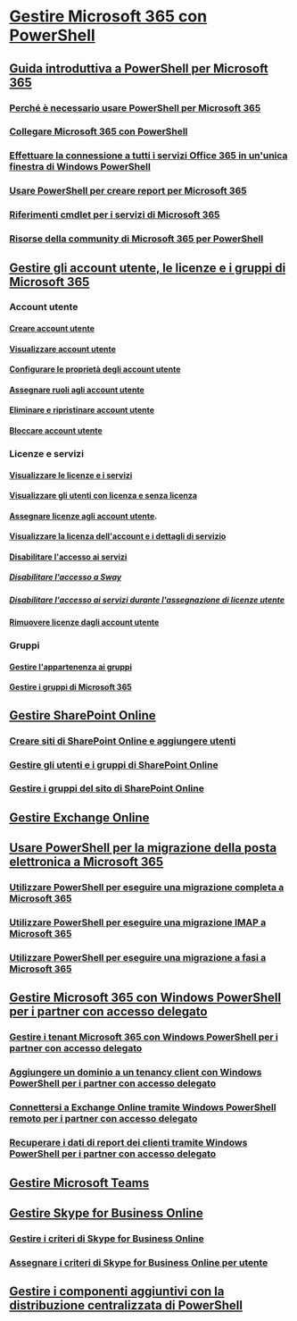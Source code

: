 
# [Gestire Microsoft 365 con PowerShell](manage-office-365-with-office-365-powershell.md)
## [Guida introduttiva a PowerShell per Microsoft 365](getting-started-with-office-365-powershell.md)
### [Perché è necessario usare PowerShell per Microsoft 365](why-you-need-to-use-office-365-powershell.md)
### [Collegare Microsoft 365 con PowerShell](connect-to-office-365-powershell.md)
### [Effettuare la connessione a tutti i servizi Office 365 in un'unica finestra di Windows PowerShell](connect-to-all-office-365-services-in-a-single-windows-powershell-window.md)
### [Usare PowerShell per creare report per Microsoft 365](use-windows-powershell-to-create-reports-in-office-365.md)
### [Riferimenti cmdlet per i servizi di Microsoft 365](cmdlet-references-for-office-365-services.md)
### [Risorse della community di Microsoft 365 per PowerShell](office-365-powershell-community-resources.md)

## [Gestire gli account utente, le licenze e i gruppi di Microsoft 365](manage-user-accounts-and-licenses-with-office-365-powershell.md)

### Account utente
#### [Creare account utente](create-user-accounts-with-office-365-powershell.md)
#### [Visualizzare account utente](view-user-accounts-with-office-365-powershell.md)
#### [Configurare le proprietà degli account utente](configure-user-account-properties-with-office-365-powershell.md)
#### [Assegnare ruoli agli account utente](assign-roles-to-user-accounts-with-office-365-powershell.md)
#### [Eliminare e ripristinare account utente](delete-and-restore-user-accounts-with-office-365-powershell.md)
#### [Bloccare account utente](block-user-accounts-with-office-365-powershell.md)

### Licenze e servizi
#### [Visualizzare le licenze e i servizi](view-licenses-and-services-with-office-365-powershell.md)
#### [Visualizzare gli utenti con licenza e senza licenza](view-licensed-and-unlicensed-users-with-office-365-powershell.md)
#### [Assegnare licenze agli account utente](assign-licenses-to-user-accounts-with-office-365-powershell.md).
#### [Visualizzare la licenza dell'account e i dettagli di servizio](view-account-license-and-service-details-with-office-365-powershell.md)
#### [Disabilitare l'accesso ai servizi](disable-access-to-services-with-office-365-powershell.md)
##### [Disabilitare l'accesso a Sway](disable-access-to-sway-with-office-365-powershell.md)
##### [Disabilitare l'accesso ai servizi durante l'assegnazione di licenze utente](disable-access-to-services-while-assigning-user-licenses.md)
#### [Rimuovere licenze dagli account utente](remove-licenses-from-user-accounts-with-office-365-powershell.md)

### Gruppi
#### [Gestire l'appartenenza ai gruppi](maintain-group-membership-with-office-365-powershell.md)
#### [Gestire i gruppi di Microsoft 365](manage-office-365-groups-with-powershell.md)

## [Gestire SharePoint Online](manage-sharepoint-online-with-office-365-powershell.md)
### [Creare siti di SharePoint Online e aggiungere utenti](create-sharepoint-sites-and-add-users-with-powershell.md)
### [Gestire gli utenti e i gruppi di SharePoint Online](manage-sharepoint-users-and-groups-with-powershell.md)
### [Gestire i gruppi del sito di SharePoint Online](manage-sharepoint-site-groups-with-powershell.md)
## [Gestire Exchange Online](manage-exchange-online-with-office-365-powershell.md)
## [Usare PowerShell per la migrazione della posta elettronica a Microsoft 365](use-powershell-for-email-migration-to-office-365.md)
### [Utilizzare PowerShell per eseguire una migrazione completa a Microsoft 365](use-powershell-to-perform-a-cutover-migration-to-office-365.md)
### [Utilizzare PowerShell per eseguire una migrazione IMAP a Microsoft 365](use-powershell-to-perform-an-imap-migration-to-office-365.md)
### [Utilizzare PowerShell per eseguire una migrazione a fasi a Microsoft 365](use-powershell-to-perform-a-staged-migration-to-office-365.md)
## [Gestire Microsoft 365 con Windows PowerShell per i partner con accesso delegato](manage-office-365-with-windows-powershell-for-delegated-access-permissions-dap-p.md)
### [Gestire i tenant Microsoft 365 con Windows PowerShell per i partner con accesso delegato](manage-office-365-tenants-with-windows-powershell-for-delegated-access-permissio.md)
### [Aggiungere un dominio a un tenancy client con Windows PowerShell per i partner con accesso delegato](add-a-domain-to-a-client-tenancy-with-windows-powershell-for-delegated-access-pe.md)
### [Connettersi a Exchange Online tramite Windows PowerShell remoto per i partner con accesso delegato](connect-to-exchange-online-tenants-with-remote-windows-powershell-for-delegated.md)
### [Recuperare i dati di report dei clienti tramite Windows PowerShell per i partner con accesso delegato](retrieve-customer-tenant-reporting-data-with-windows-powershell-for-delegated-ac.md)
## [Gestire Microsoft Teams](manage-microsoft-teams-with-office-365-powershell.md)
## [Gestire Skype for Business Online](manage-skype-for-business-online-with-office-365-powershell.md)
### [Gestire i criteri di Skype for Business Online](manage-skype-for-business-online-policies-with-office-365-powershell.md)
### [Assegnare i criteri di Skype for Business Online per utente](assign-per-user-skype-for-business-online-policies-with-office-365-powershell.md)
## [Gestire i componenti aggiuntivi con la distribuzione centralizzata di PowerShell](use-the-centralized-deployment-powershell-cmdlets-to-manage-add-ins.md)